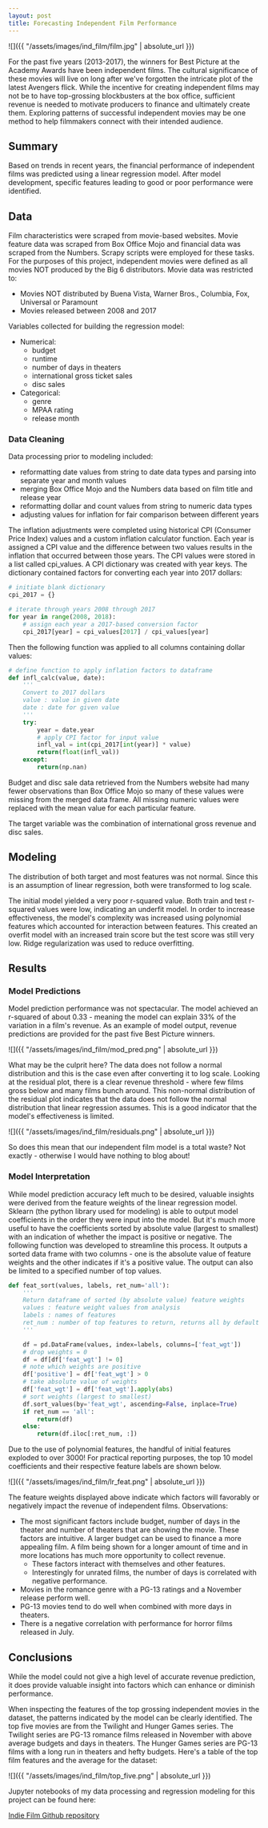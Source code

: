 ```yaml
---
layout: post
title: Forecasting Independent Film Performance
---
```


![]({{ "/assets/images/ind_film/film.jpg" | absolute_url }})

For the past five years (2013-2017), the winners for Best Picture at the Academy Awards have been independent films. The cultural significance of these movies will live on long after we've forgotten the intricate plot of the latest Avengers flick. While the incentive for creating independent films may not be to have top-grossing blockbusters at the box office, sufficient revenue is needed to motivate producers to finance and ultimately create them. Exploring patterns of successful independent movies may be one method to help filmmakers connect with their intended audience.

## Summary
Based on trends in recent years, the financial performance of independent films was predicted using a linear regression model. After model development, specific features leading to good or poor performance were identified.

## Data
Film characteristics were scraped from movie-based websites. Movie feature data was scraped from Box Office Mojo and financial data was scraped from the Numbers. Scrapy scripts were employed for these tasks. For the purposes of this project, independent movies were defined as all movies NOT produced by the Big 6 distributors. Movie data was restricted to:
- Movies NOT distributed by Buena Vista, Warner Bros., Columbia, Fox, Universal or Paramount
- Movies released between 2008 and 2017

Variables collected for building the regression model:
- Numerical:
  - budget
  - runtime
  - number of days in theaters
  - international gross ticket sales
  - disc sales
- Categorical:
  - genre
  - MPAA rating
  - release month

### Data Cleaning
Data processing prior to modeling included:
- reformatting date values from string to date data types and parsing into separate year and month values
- merging Box Office Mojo and the Numbers data based on film title and release year
- reformatting dollar and count values from string to numeric data types
- adjusting values for inflation for fair comparison between different years

The inflation adjustments were completed using historical CPI (Consumer Price Index) values and a custom inflation calculator function. Each year is assigned a CPI value and the difference between two values results in the inflation that occurred between those years. The CPI values were stored in a list called cpi_values. A CPI dictionary was created with year keys. The dictionary contained factors for converting each year into 2017 dollars:
```python
# initiate blank dictionary
cpi_2017 = {}

# iterate through years 2008 through 2017
for year in range(2008, 2018):
    # assign each year a 2017-based conversion factor
    cpi_2017[year] = cpi_values[2017] / cpi_values[year]
```
Then the following function was applied to all columns containing dollar values:
```python
# define function to apply inflation factors to dataframe
def infl_calc(value, date):
    '''
    Convert to 2017 dollars
    value : value in given date
    date : date for given value
    '''
    try:
        year = date.year
        # apply CPI factor for input value
        infl_val = int(cpi_2017[int(year)] * value)
        return(float(infl_val))
    except:
        return(np.nan)
```

Budget and disc sale data retrieved from the Numbers website had many fewer observations than Box Office Mojo so many of these values were missing from the merged data frame. All missing numeric values were replaced with the mean value for each particular feature.

The target variable was the combination of international gross revenue and disc sales.

## Modeling
The distribution of both target and most features was not normal. Since this is an assumption of linear regression, both were transformed to log scale.

The initial model yielded a very poor r-squared value. Both train and test r-squared values were low, indicating an underfit model. In order to increase effectiveness, the model's complexity was increased using polynomial features which accounted for interaction between features. This created an overfit model with an increased train score but the test score was still very low. Ridge regularization was used to reduce overfitting.

## Results

### Model Predictions
Model prediction performance was not spectacular. The model achieved an r-squared of about 0.33 - meaning the model can explain 33% of the variation in a film's revenue. As an example of model output, revenue predictions are provided for the past five Best Picture winners.

![]({{ "/assets/images/ind_film/mod_pred.png" | absolute_url }})

What may be the culprit here? The data does not follow a normal distribution and this is the case even after converting it to log scale. Looking at the residual plot, there is a clear revenue threshold - where few films gross below and many films bunch around. This non-normal distribution of the residual plot indicates that the data does not follow the normal distribution that linear regression assumes. This is a good indicator that the model's effectiveness is limited.

![]({{ "/assets/images/ind_film/residuals.png" | absolute_url }})

So does this mean that our independent film model is a total waste? Not exactly - otherwise I would have nothing to blog about!

### Model Interpretation
While model prediction accuracy left much to be desired, valuable insights were derived from the feature weights of the linear regression model. Sklearn (the python library used for modeling) is able to output model coefficients in the order they were input into the model. But it's much more useful to have the coefficients sorted by absolute value (largest to smallest) with an indication of whether the impact is positive or negative. The following function was developed to streamline this process. It outputs a sorted data frame with two columns - one is the absolute value of feature weights and the other indicates if it's a positive value. The output can also be limited to a specified number of top values.

```python
def feat_sort(values, labels, ret_num='all'):
    '''
    Return dataframe of sorted (by absolute value) feature weights
    values : feature weight values from analysis
    labels : names of features
    ret_num : number of top features to return, returns all by default
    '''

    df = pd.DataFrame(values, index=labels, columns=['feat_wgt'])
    # drop weights = 0
    df = df[df['feat_wgt'] != 0]
    # note which weights are positive
    df['positive'] = df['feat_wgt'] > 0
    # take absolute value of weights
    df['feat_wgt'] = df['feat_wgt'].apply(abs)
    # sort weights (largest to smallest)
    df.sort_values(by='feat_wgt', ascending=False, inplace=True)
    if ret_num == 'all':
        return(df)
    else:
        return(df.iloc[:ret_num, :])
```

Due to the use of polynomial features, the handful of initial features exploded to over 3000! For practical reporting purposes, the top 10 model coefficients and their respective feature labels are shown below.

![]({{ "/assets/images/ind_film/lr_feat.png" | absolute_url }})

The feature weights displayed above indicate which factors will favorably or negatively impact the revenue of independent films. Observations:  
- The most significant factors include budget, number of days in the theater and number of theaters that are showing the movie. These factors are intuitive. A larger budget can be used to finance a more appealing film. A film being shown for a longer amount of time and in more locations has much more opportunity to collect revenue.
    - These factors interact with themselves and other features.
    - Interestingly for unrated films, the number of days is correlated with negative performance.
- Movies in the romance genre with a PG-13 ratings and a November release perform well.
- PG-13 movies tend to do well when combined with more days in theaters.
- There is a negative correlation with performance for horror films released in July.

## Conclusions
While the model could not give a high level of accurate revenue prediction, it does provide valuable insight into factors which can enhance or diminish performance.

When inspecting the features of the top grossing independent movies in the dataset, the patterns indicated by the model can be clearly identified. The top five movies are from the Twilight and Hunger Games series. The Twilight series are PG-13 romance films released in November with above average budgets and days in theaters. The Hunger Games series are PG-13 films with a long run in theaters and hefty budgets. Here's a table of the top film features and the average for the dataset:

![]({{ "/assets/images/ind_film/top_five.png" | absolute_url }})

Jupyter notebooks of my data processing and regression modeling for this project can be found here:

[Indie Film Github repository](https://github.com/kevscon/indie-films)
